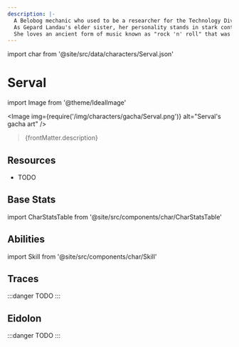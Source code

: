 ```yaml
---
description: |-
  A Belobog mechanic who used to be a researcher for the Technology Division of the Architects.
  As Gepard Landau's elder sister, her personality stands in stark contrast to her brother's.
  She loves an ancient form of music known as "rock 'n' roll" that was popular before the Eternal Freeze.
---
```


import char from '@site/src/data/characters/Serval.json'

# Serval

import Image from '@theme/IdealImage'

<Image img={require('/img/characters/gacha/Serval.png')} alt="Serval's gacha art" />
<blockquote>{frontMatter.description}</blockquote>

## Resources

* TODO

## Base Stats

import CharStatsTable from '@site/src/components/char/CharStatsTable'

<CharStatsTable char={char} />

## Abilities

import Skill from '@site/src/components/char/Skill'

<Tabs>
<TabItem value='batk' label='Basic ATK'>
<Skill char={char} skill='batk' />

</TabItem>
<TabItem value='e' label='Skill'>
<Skill char={char} skill='e' />

</TabItem>
<TabItem value='q' label='Ultimate'>
<Skill char={char} skill='q'/>

</TabItem>
<TabItem value='t' label='Talent'>
<Skill char={char} skill='t'/>

</TabItem>
<TabItem value='p' label='Technique'>
<Skill char={char} skill='p'/>

</TabItem>
</Tabs>

## Traces

:::danger
TODO
:::

## Eidolon

:::danger
TODO
:::